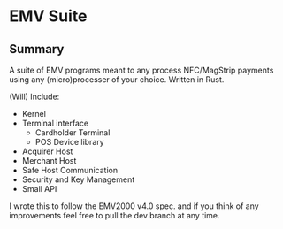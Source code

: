 # EMV Suite

## Summary

A suite of EMV programs meant to any process NFC/MagStrip payments using any (micro)processer of your choice. Written in Rust.

(Will) Include:

- Kernel
- Terminal interface
  - Cardholder Terminal
  - POS Device library
- Acquirer Host
- Merchant Host
- Safe Host Communication
- Security and Key Management
- Small API

I wrote this to follow the EMV2000 v4.0 spec. and if you think of any improvements feel free to pull the dev branch at any time.
